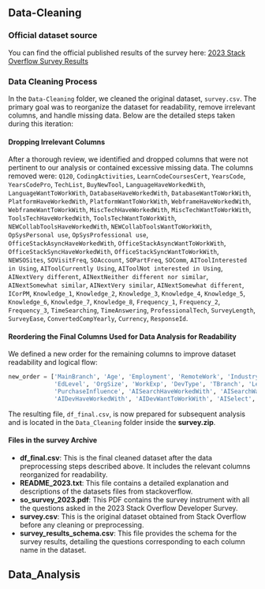 ## Data-Cleaning

### Official dataset source
You can find the official published results of the survey here: [2023 Stack Overflow Survey Results](https://survey.stackoverflow.co/)

### Data Cleaning Process
In the `Data-Cleaning` folder, we cleaned the original dataset, `survey.csv`. The primary goal was to reorganize the dataset for readability, remove irrelevant columns, and handle missing data. Below are the detailed steps taken during this iteration:

#### Dropping Irrelevant Columns
After a thorough review, we identified and dropped columns that were not pertinent to our analysis or contained excessive missing data. The columns removed were: `Q120`, `CodingActivities`, `LearnCodeCoursesCert`, `YearsCode`, `YearsCodePro`, `TechList`, `BuyNewTool`, `LanguageHaveWorkedWith`, `LanguageWantToWorkWith`, `DatabaseHaveWorkedWith`, `DatabaseWantToWorkWith`, `PlatformHaveWorkedWith`, `PlatformWantToWorkWith`, `WebframeHaveWorkedWith`, `WebframeWantToWorkWith`, `MiscTechHaveWorkedWith`, `MiscTechWantToWorkWith`, `ToolsTechHaveWorkedWith`, `ToolsTechWantToWorkWith`, `NEWCollabToolsHaveWorkedWith`, `NEWCollabToolsWantToWorkWith`, `OpSysPersonal use`, `OpSysProfessional use`, `OfficeStackAsyncHaveWorkedWith`, `OfficeStackAsyncWantToWorkWith`, `OfficeStackSyncHaveWorkedWith`, `OfficeStackSyncWantToWorkWith`, `NEWSOSites`, `SOVisitFreq`, `SOAccount`, `SOPartFreq`, `SOComm`, `AIToolInterested in Using`, `AIToolCurrently Using`, `AIToolNot interested in Using`, `AINextVery different`, `AINextNeither different nor similar`, `AINextSomewhat similar`, `AINextVery similar`, `AINextSomewhat different`, `ICorPM`, `Knowledge_1`, `Knowledge_2`, `Knowledge_3`, `Knowledge_4`, `Knowledge_5`, `Knowledge_6`, `Knowledge_7`, `Knowledge_8`, `Frequency_1`, `Frequency_2`, `Frequency_3`, `TimeSearching`, `TimeAnswering`, `ProfessionalTech`, `SurveyLength`, `SurveyEase`, `ConvertedCompYearly`, `Currency`, `ResponseId`.

#### Reordering the Final Columns Used for Data Analysis for Readability
We defined a new order for the remaining columns to improve dataset readability and logical flow:
```python
new_order = ['MainBranch', 'Age', 'Employment', 'RemoteWork', 'Industry', 'Country', 'CompTotal',
             'EdLevel', 'OrgSize', 'WorkExp', 'DevType', 'TBranch', 'LearnCode', 'LearnCodeOnline', 
             'PurchaseInfluence', 'AISearchHaveWorkedWith', 'AISearchWantToWorkWith',
             'AIDevHaveWorkedWith', 'AIDevWantToWorkWith', 'AISelect', 'AISent', 'AIAcc', 'AIBen']
```
The resulting file, `df_final.csv`, is now prepared for subsequent analysis and is located in the `Data_Cleaning` folder inside the **survey.zip**.


#### Files in the survey Archive

- **df_final.csv**: This is the final cleaned dataset after the data preprocessing steps described above. It includes the relevant columns reorganized for readability.
- **README_2023.txt**: This file contains a detailed explanation and descriptions of the datasets files from stackoverflow.
- **so_survey_2023.pdf**: This PDF contains the survey instrument with all the questions asked in the 2023 Stack Overflow Developer Survey.
- **survey.csv**: This is the original dataset obtained from Stack Overflow before any cleaning or preprocessing.
- **survey_results_schema.csv**: This file provides the schema for the survey results, detailing the questions corresponding to each column name in the dataset.


## Data_Analysis
